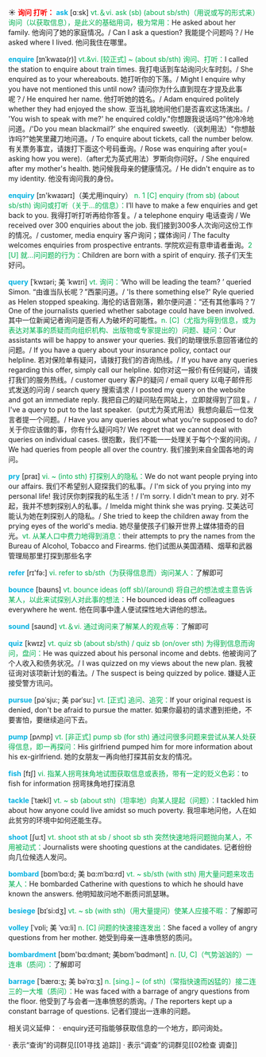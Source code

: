 ☀ <font color="red">**询问 打听：**</font>
<font color="sky blue">**ask**</font> [ɑːsk] 
<font color="#00b050">vt.＆vi. ask (sb) (about sb/sth)（用说或写的形式来）询问（以获取信息），是此义的基础用词，极为常用：</font>He asked about her family. 他询问了她的家庭情况。/ Can I ask a question? 我能提个问题吗？/ He asked where I lived. 他问我住在哪里。
           
<font color="sky blue">**enquire**</font> [ɪnˈkwaɪə(r)]
<font color="#00b050">vt.&vi. [较正式] ~ (about sb/sth) 询问、打听：</font>I called the station to enquire about train times. 我打电话到车站询问火车时刻。/ She enquired as to your whereabouts. 她打听你的下落。/ Might I enquire why you have not mentioned this until now? 请问你为什么直到现在才提及此事呢？/ He enquired her name. 他打听她的姓名。/ Adam enquired politely whether they had enjoyed the show. 亚当礼貌地间他们是否喜欢这场演出。/ 'You wish to speak with me?' he enquired coldly."你想跟我说话吗?"他冷冷地问道。/'Do you mean blackmail?' she enquired sweetly.（讽刺用法）"你想敲诈吗?"她笑里藏刀地问道。/ To enquire about tickets, call the number below. 有关票务事宜，请拨打下面这个号码垂询。/ Rose was enquiring after you(= asking how you were).（after尤为英式用法）罗斯向你问好。/ She enquired after my mother's health. 她问候我母亲的健康情况。/ He didn't enquire as to my identity. 他没有询问我的身份。

<font color="sky blue">**enquiry**</font> [ɪn'kwaɪərɪ]（美尤用inquiry）
<font color="#00b050">n. 1 [C] enquiry (from sb) (about sb/sth) 询问或打听（关于…的信息）：</font>I’ll have to make a few enquiries and get back to you. 我得打听打听再给你答复。/ a telephone enquiry 电话查询 / We received over 300 enquiries about the job. 我们接到300多人次询问这份工作的情况。/ customer, media enquiry 客户询问；媒体询问 / The faculty welcomes enquiries from prospective entrants. 学院欢迎有意申请者垂询。<font color="#00b050">2 [U] 就…问问题的行为：</font>Children are born with a spirit of enquiry. 孩子们天生好问。
            
<font color="sky blue">**query**</font> [ˈkwɪəri; 美 ˈkwɪri]
<font color="#00b050">vt. 询问：</font>‘Who will be leading the team? ’ queried Simon. “由谁当队长呢？”西蒙问道。/ 'Is there something else?' Ryle queried as Helen stopped speaking. 海伦的话音刚落，赖尔便问道：“还有其他事吗？”/ One of the journalists queried whether sabotage could have been involved. 其中一位新闻记者询问是否有人为破坏的可能性。<font color="#00b050">n. [C]（尤指为得到信息，或为表达对某事的质疑而向组织机构、出版物或专家提出的）问题、疑问：</font>Our assistants will be happy to answer your queries. 我们的助理很乐意回答诸位的问题。/ If you have a query about your insurance policy, contact our helpline. 若对保险单有疑问，请拨打我们的咨询热线。/ If you have any queries regarding this offer, simply call our helpline. 如你对这一报价有任何疑问，请拨打我们的服务热线。/ customer query 客户的疑问 / email query 以电子邮件形式发送的问询 / search query 搜索请求 / I posted my query on the website and got an immediate reply. 我把自己的疑问贴在网站上，立即就得到了回复。/ I've a query to put to the last speaker.（put尤为英式用法）我想向最后一位发言者提一个问题。/ Have you any queries about what you're supposed to do?关于你应该做的事，你有什么疑问吗?/ We regret that we cannot deal with queries on individual cases. 很抱歉，我们不能一一处理关于每个个案的问询。/ We had queries from people all over the country. 我们接到来自全国各地的询问。

<font color="sky blue">**pry**</font> [praɪ]
<font color="#00b050">vi. ~ (into sth) 打探别人的隐私：</font>We do not want people prying into our affairs. 我们不希望别人窥探我们的私事。/ I'm sick of you prying into my personal life! 我讨厌你刺探我的私生活！/ I'm sorry. I didn't mean to pry. 对不起，我并不想刺探别人的私事。/ Imelda might think she was prying. 艾美达可能认为她在刺探别人的隐私。/ She tried to keep the children away from the prying eyes of the world's media. 她尽量使孩子们躲开世界上媒体猎奇的目光。<font color="#00b050">vt. 从某人口中费力地得到消息：</font>their attempts to pry the names from the Bureau of Alcohol, Tobacco and Firearms. 他们试图从美国酒精、烟草和武器管理局那里打探到那些名字

<font color="sky blue">**refer**</font> [rɪ'fə:] 
<font color="#00b050">vi. refer to sb/sth（为获得信息而）询问某人：</font>了解即可

<font color="sky blue">**bounce**</font> [baʊns] 
<font color="#00b050">vt. bounce ideas (off sb)/(around) 将自己的想法或主意告诉某人，以此来试探别人对此事的想法：</font>He bounced ideas off colleagues everywhere he went. 他在同事中逢人便试探性地大讲他的想法。

<font color="sky blue">**sound**</font> [saʊnd] 
<font color="#00b050">vt.＆vi. 通过询问来了解某人的观点等：</font>了解即可

<font color="sky blue">**quiz**</font> [kwɪz] 
<font color="#00b050">vt. quiz sb (about sb/sth) / quiz sb (on/over sth) 为得到信息而询问，盘问：</font>He was quizzed about his personal income and debts. 他被询问了个人收入和债务状况。/ I was quizzed on my views about the new plan. 我被征询对该项新计划的看法。/ The suspect is being quizzed by police. 嫌疑人正接受警方讯问。
           
<font color="sky blue">**pursue**</font> [pəˈsju:; 美 pərˈsu:]
<font color="#00b050">vt. [正式] 追问、追究：</font>If your original request is denied, don't be afraid to pursue the matter. 如果你最初的请求遭到拒绝，不要害怕，要继续追问下去。

<font color="sky blue">**pump**</font> [pʌmp] 
<font color="#00b050">vt. [非正式] pump sb (for sth) 通过问很多问题来尝试从某人处获得信息，即一再探问：</font>His girlfriend pumped him for more information about his ex-girlfriend. 她的女朋友一再向他打探其前女友的情况。

<font color="sky blue">**fish**</font> [fɪʃ] 
<font color="#00b050">vi. 指某人拐弯抹角地试图获取信息或表扬，带有一定的贬义色彩：</font>to fish for information 拐弯抹角地打探消息
           
<font color="sky blue">**tackle**</font> [ˈtækl]
<font color="#00b050">vt. ~ sb (about sth)（坦率地）向某人提起（问题）：</font>I tackled him about how anyone could live amidst so much poverty. 我坦率地问他，人在如此贫穷的环境中如何还能生存。

<font color="sky blue">**shoot**</font> [ʃu:t] 
<font color="#00b050">vt. shoot sth at sb / shoot sb sth 突然快速地将问题抛向某人，不用被动式：</font>Journalists were shooting questions at the candidates. 记者纷纷向几位候选人发问。
           
<font color="sky blue">**bombard**</font> [bɒmˈbɑ:d; 美 bɑ:mˈbɑ:rd]
<font color="#00b050">vt. ~ sb/sth (with sth) 用大量问题来攻击某人：</font>He bombarded Catherine with questions to which he should have known the answers. 他明知故问地不断质问凯瑟琳。
           
<font color="sky blue">**besiege**</font> [bɪˈsi:dʒ]
<font color="#00b050">vt. ~ sb (with sth)（用大量提问）使某人应接不暇：</font>了解即可

<font color="sky blue">**volley**</font> [ˈvɒli; 美 ˈvɑ:li]
<font color="#00b050">n. [C] 问题的快速接连发出：</font>She faced a volley of angry questions from her mother. 她受到母亲一连串愤怒的质问。

<font color="sky blue">**bombardment**</font> [bɒm'bɑ:dmənt; 美bɒm'bɑdmənt]
<font color="#00b050">n. [U, C]（气势汹汹的）一连串（质问）：</font>了解即可
           
<font color="sky blue">**barrage**</font> [ˈbærɑ:ʒ; 美 bəˈrɑ:ʒ]
<font color="#00b050">n. [sing.] ~ (of sth)（常指快速而凶猛的）接二连三的一大堆（质问）：</font>He was faced with a barrage of angry questions from the floor. 他受到了与会者一连串愤怒的质询。/ The reporters kept up a constant barrage of questions. 记者们提出一连串的问题。

相关词义延伸：
· enquiry还可指能够获取信息的一个地方，即问询处。

· 表示“查询”的词群见[[01寻找 追踪]]
· 表示“调查”的词群见[[02检查 调查]]
